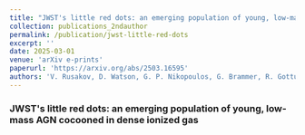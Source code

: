```yaml
---
title: "JWST's little red dots: an emerging population of young, low-mass AGN cocooned in dense ionized gas"
collection: publications_2ndauthor
permalink: /publication/jwst-little-red-dots
excerpt: ''
date: 2025-03-01
venue: 'arXiv e-prints'
paperurl: 'https://arxiv.org/abs/2503.16595'
authors: 'V. Rusakov, D. Watson, G. P. Nikopoulos, G. Brammer, R. Gottumukkala, **T. Harvey**, K. E. Heintz, R. D. Nielsen +8 co-authors'
---
```


<h3>JWST's little red dots: an emerging population of young, low-mass AGN cocooned in dense ionized gas</h3>
